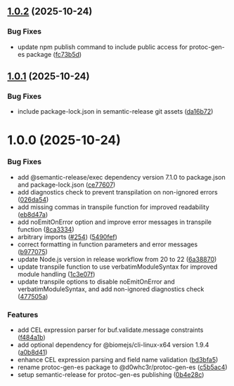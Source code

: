 ## [1.0.2](https://github.com/d0whc3r/protobuf-es/compare/v1.0.1...v1.0.2) (2025-10-24)


### Bug Fixes

* update npm publish command to include public access for protoc-gen-es package ([fc73b5d](https://github.com/d0whc3r/protobuf-es/commit/fc73b5de63e90cf3a10fbf48a2f5a031b3167de4))

## [1.0.1](https://github.com/d0whc3r/protobuf-es/compare/v1.0.0...v1.0.1) (2025-10-24)


### Bug Fixes

* include package-lock.json in semantic-release git assets ([da16b72](https://github.com/d0whc3r/protobuf-es/commit/da16b727a2e19d3c1d77ade83d43c3024626e5ea))

# 1.0.0 (2025-10-24)


### Bug Fixes

* add @semantic-release/exec dependency version 7.1.0 to package.json and package-lock.json ([ce77607](https://github.com/d0whc3r/protobuf-es/commit/ce776073e8bbd7fd8813c79d494d05f8ce16b041))
* add diagnostics check to prevent transpilation on non-ignored errors ([026da54](https://github.com/d0whc3r/protobuf-es/commit/026da54a739ad53a1a4b63a1462f703f148d7a32))
* add missing commas in transpile function for improved readability ([eb8d47a](https://github.com/d0whc3r/protobuf-es/commit/eb8d47af736c12736aae2bd84c2b49daefa1d194))
* add noEmitOnError option and improve error messages in transpile function ([8ca3334](https://github.com/d0whc3r/protobuf-es/commit/8ca333410d809b65fb9d523aa8f8e1b6479ec8d3))
* arbitrary imports ([#254](https://github.com/d0whc3r/protobuf-es/issues/254)) ([5490fef](https://github.com/d0whc3r/protobuf-es/commit/5490fef984969ea66e8ec6ced41b33097691b14a))
* correct formatting in function parameters and error messages ([b977075](https://github.com/d0whc3r/protobuf-es/commit/b9770758bab3a357da4bde93d0a93787b33edd4e))
* update Node.js version in release workflow from 20 to 22 ([6a38870](https://github.com/d0whc3r/protobuf-es/commit/6a38870aaf0d4ff251a23dc0d80a70304cb7557c))
* update transpile function to use verbatimModuleSyntax for improved module handling ([1c3e07f](https://github.com/d0whc3r/protobuf-es/commit/1c3e07f6aabbc5832e2e815cec7083814fededff))
* update transpile options to disable noEmitOnError and verbatimModuleSyntax, and add non-ignored diagnostics check ([477505a](https://github.com/d0whc3r/protobuf-es/commit/477505a82c26c59c16c46c3a6c1e7552158c56bf))


### Features

* add CEL expression parser for buf.validate.message constraints ([f484a1b](https://github.com/d0whc3r/protobuf-es/commit/f484a1b1de6c94a35387fdc3ca0cdd0f91f27ec4))
* add optional dependency for @biomejs/cli-linux-x64 version 1.9.4 ([a0b8d41](https://github.com/d0whc3r/protobuf-es/commit/a0b8d410f37701ecfc839dfc7e10a50c77a919fe))
* enhance CEL expression parsing and field name validation ([bd3bfa5](https://github.com/d0whc3r/protobuf-es/commit/bd3bfa5d796fca8f9deaf5cee1e0b0f6e0959100))
* rename protoc-gen-es package to @d0whc3r/protoc-gen-es ([c5b5ac4](https://github.com/d0whc3r/protobuf-es/commit/c5b5ac492e4597bf5d1f15c0a93dac8195cf35f2))
* setup semantic-release for protoc-gen-es publishing ([0b4e28c](https://github.com/d0whc3r/protobuf-es/commit/0b4e28cfe852f6d5bdf6dad4214ff854a954e19d))
